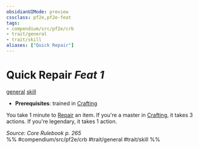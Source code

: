 ```yaml
---
obsidianUIMode: preview
cssclass: pf2e,pf2e-feat
tags:
- compendium/src/pf2e/crb
- trait/general
- trait/skill
aliases: ["Quick Repair"]
---
```

# Quick Repair  *Feat 1*  
[general](../../Rules/traits/general.md)  [skill](../../Rules/traits/skill.md)  

- **Prerequisites**: trained in [Crafting](../skills.md#Crafting)

You take 1 minute to [Repair](../../Rules/actions/repair.md) an item. If you're a master in [Crafting](../skills.md#Crafting), it takes 3 actions. If you're legendary, it takes 1 action.

*Source: Core Rulebook p. 265*  
%% #compendium/src/pf2e/crb #trait/general #trait/skill %%